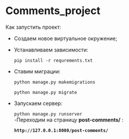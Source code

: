 <h1>Comments_project</h1>

<p>Как запустить проект:</p>

- Создаем новое виртуальное окружение;
- Устанавливаем зависимости:
    
    `pip install -r requrements.txt`
- Ставим миграции:

    `python manage.py makemigrations`
    
    `python manage.py migrate`
- Запускаем сервер: 

    `python manage.py runserver`    
-Переходим на страницу **post-comments/** :

    **``http://127.0.0.1:8000/post-comments/``**
